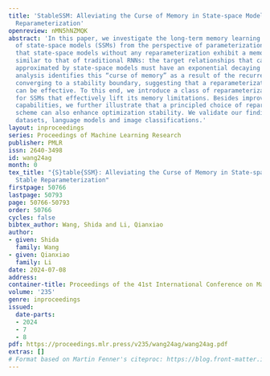 ```yaml
---
title: 'StableSSM: Alleviating the Curse of Memory in State-space Models through Stable
  Reparameterization'
openreview: nMN5hNZMQK
abstract: 'In this paper, we investigate the long-term memory learning capabilities
  of state-space models (SSMs) from the perspective of parameterization. We prove
  that state-space models without any reparameterization exhibit a memory limitation
  similar to that of traditional RNNs: the target relationships that can be stably
  approximated by state-space models must have an exponential decaying memory. Our
  analysis identifies this “curse of memory” as a result of the recurrent weights
  converging to a stability boundary, suggesting that a reparameterization technique
  can be effective. To this end, we introduce a class of reparameterization techniques
  for SSMs that effectively lift its memory limitations. Besides improving approximation
  capabilities, we further illustrate that a principled choice of reparameterization
  scheme can also enhance optimization stability. We validate our findings using synthetic
  datasets, language models and image classifications.'
layout: inproceedings
series: Proceedings of Machine Learning Research
publisher: PMLR
issn: 2640-3498
id: wang24ag
month: 0
tex_title: "{S}table{SSM}: Alleviating the Curse of Memory in State-space Models through
  Stable Reparameterization"
firstpage: 50766
lastpage: 50793
page: 50766-50793
order: 50766
cycles: false
bibtex_author: Wang, Shida and Li, Qianxiao
author:
- given: Shida
  family: Wang
- given: Qianxiao
  family: Li
date: 2024-07-08
address:
container-title: Proceedings of the 41st International Conference on Machine Learning
volume: '235'
genre: inproceedings
issued:
  date-parts:
  - 2024
  - 7
  - 8
pdf: https://proceedings.mlr.press/v235/wang24ag/wang24ag.pdf
extras: []
# Format based on Martin Fenner's citeproc: https://blog.front-matter.io/posts/citeproc-yaml-for-bibliographies/
---
```

